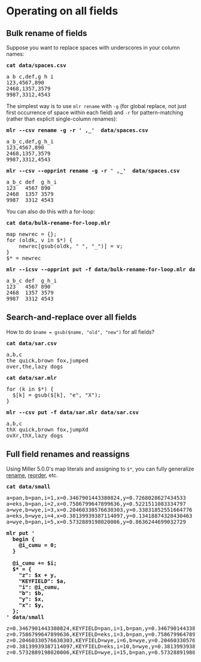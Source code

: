 <!---  PLEASE DO NOT EDIT DIRECTLY. EDIT THE .md.in FILE PLEASE. --->
# Operating on all fields

## Bulk rename of fields

Suppose you want to replace spaces with underscores in your column names:

<pre class="pre-highlight">
<b>cat data/spaces.csv</b>
</pre>
<pre class="pre-non-highlight">
a b c,def,g h i
123,4567,890
2468,1357,3579
9987,3312,4543
</pre>

The simplest way is to use `mlr rename` with `-g` (for global replace, not just first occurrence of space within each field) and `-r` for pattern-matching (rather than explicit single-column renames):

<pre class="pre-highlight">
<b>mlr --csv rename -g -r ' ,_'  data/spaces.csv</b>
</pre>
<pre class="pre-non-highlight">
a_b_c,def,g_h_i
123,4567,890
2468,1357,3579
9987,3312,4543
</pre>

<pre class="pre-highlight">
<b>mlr --csv --opprint rename -g -r ' ,_'  data/spaces.csv</b>
</pre>
<pre class="pre-non-highlight">
a_b_c def  g_h_i
123   4567 890
2468  1357 3579
9987  3312 4543
</pre>

You can also do this with a for-loop:

<pre class="pre-highlight">
<b>cat data/bulk-rename-for-loop.mlr</b>
</pre>
<pre class="pre-non-highlight">
map newrec = {};
for (oldk, v in $*) {
    newrec[gsub(oldk, " ", "_")] = v;
}
$* = newrec
</pre>

<pre class="pre-highlight">
<b>mlr --icsv --opprint put -f data/bulk-rename-for-loop.mlr data/spaces.csv</b>
</pre>
<pre class="pre-non-highlight">
a_b_c def  g_h_i
123   4567 890
2468  1357 3579
9987  3312 4543
</pre>

## Search-and-replace over all fields

How to do `$name = gsub($name, "old", "new")` for all fields?

<pre class="pre-highlight">
<b>cat data/sar.csv</b>
</pre>
<pre class="pre-non-highlight">
a,b,c
the quick,brown fox,jumped
over,the,lazy dogs
</pre>

<pre class="pre-highlight">
<b>cat data/sar.mlr</b>
</pre>
<pre class="pre-non-highlight">
for (k in $*) {
  $[k] = gsub($[k], "e", "X");
}
</pre>

<pre class="pre-highlight">
<b>mlr --csv put -f data/sar.mlr data/sar.csv</b>
</pre>
<pre class="pre-non-highlight">
a,b,c
thX quick,brown fox,jumpXd
ovXr,thX,lazy dogs
</pre>

## Full field renames and reassigns

Using Miller 5.0.0's map literals and assigning to `$*`, you can fully generalize [rename](reference-verbs.md#rename), [reorder](reference-verbs.md#reorder), etc.

<pre class="pre-highlight">
<b>cat data/small</b>
</pre>
<pre class="pre-non-highlight">
a=pan,b=pan,i=1,x=0.3467901443380824,y=0.7268028627434533
a=eks,b=pan,i=2,x=0.7586799647899636,y=0.5221511083334797
a=wye,b=wye,i=3,x=0.20460330576630303,y=0.33831852551664776
a=eks,b=wye,i=4,x=0.38139939387114097,y=0.13418874328430463
a=wye,b=pan,i=5,x=0.5732889198020006,y=0.8636244699032729
</pre>

<pre class="pre-highlight">
<b>mlr put '</b>
<b>  begin {</b>
<b>    @i_cumu = 0;</b>
<b>  }</b>
<b></b>
<b>  @i_cumu += $i;</b>
<b>  $* = {</b>
<b>    "z": $x + y,</b>
<b>    "KEYFIELD": $a,</b>
<b>    "i": @i_cumu,</b>
<b>    "b": $b,</b>
<b>    "y": $x,</b>
<b>    "x": $y,</b>
<b>  };</b>
<b>' data/small</b>
</pre>
<pre class="pre-non-highlight">
z=0.3467901443380824,KEYFIELD=pan,i=1,b=pan,y=0.3467901443380824,x=0.7268028627434533
z=0.7586799647899636,KEYFIELD=eks,i=3,b=pan,y=0.7586799647899636,x=0.5221511083334797
z=0.20460330576630303,KEYFIELD=wye,i=6,b=wye,y=0.20460330576630303,x=0.33831852551664776
z=0.38139939387114097,KEYFIELD=eks,i=10,b=wye,y=0.38139939387114097,x=0.13418874328430463
z=0.5732889198020006,KEYFIELD=wye,i=15,b=pan,y=0.5732889198020006,x=0.8636244699032729
</pre>
